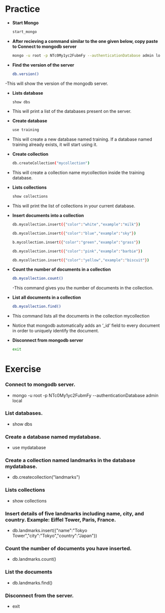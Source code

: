 # Practice

- **Start Mongo**
  ```bash
  start_mongo
  ```
- **After recieving a command similar to the one given below, copy paste to Connect to mongodb server**
  ```bash
  mongo -u root -p NTc0My1yc2FubmFy --authenticationDatabase admin local
  ```
- **Find the version of the server**
  ```bash
  db.version()
  ```
-This will show the version of the mongodb server.
- **Lists database**
  ```bash
  show dbs
  ```
- This will print a list of the databases present on the server.
- **Create database**
  ```bash
  use training
  ```
- This will create a new database named training. If a database named training already exists, it will start using it.
- **Create collection**
  ```bash
  db.createCollection("mycollection")
  ```
- This will create a collection name mycollection inside the training database.
- **Lists collections**
  ```bash
  show collections
  ```
- This will print the list of collections in your current database.

- **Insert documents into a collection**
  ```bash
  db.mycollection.insert({"color":"white","example":"milk"})
  ```
  ```bash
  db.mycollection.insert({"color":"blue","example":"sky"})
  ```
  ```bash
  b.mycollection.insert({"color":"green","example":"grass"})
  ```
  ```bash
  db.mycollection.insert({"color":"pink","example":"barbie"})
  ```
  ```bash
  db.mycollection.insert({"color":"yellow","example":"biscuit"})
  ```
- **Count the number of documents in a collection**
  ```bash
  db.mycollection.count()
  ```
  -This command gives you the number of documents in the collection.
- **List all documents in a collection**
  ```bash
  db.mycollection.find()
  ```
- This command lists all the documents in the collection mycollection
- Notice that mongodb automatically adds an ‘_id’ field to every document in order to uniquely identify the document.
- **Disconnect from mongodb server**
  ```bash
  exit
  ```

# Exercise
### Connect to mongodb server.
- mongo -u root -p NTc0My1yc2FubmFy --authenticationDatabase admin local

### List databases.
- show dbs

### Create a database named mydatabase.
- use mydatabase 

### Create a collection named landmarks in the database mydatabase.
- db.createcollection("landmarks")

### Lists collections
- show collections

### Insert details of five landmarks including name, city, and country. Example: Eiffel Tower, Paris, France.
- db.landmarks.insert({"name":"Tokyo Tower","city":"Tokyo","country":"Japan"})

### Count the number of documents you have inserted.
- db.landmarks.count()

### List the documents
- db.landmarks.find()

### Disconnect from the server.
- exit



